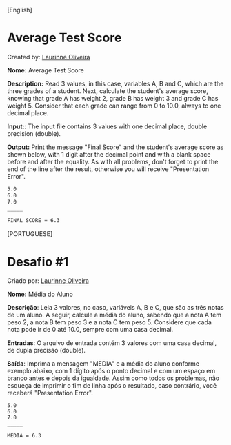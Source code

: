 [English]

# Average Test Score

Created by: [Laurinne Oliveira](https://github.com/ALaurinne)

**Nome:** Average Test Score

**Description:** Read 3 values, in this case, variables A, B and C, which are the three grades of a student. Next, calculate the student's average score, knowing that grade A has weight 2, grade B has weight 3 and grade C has weight 5. Consider that each grade can range from 0 to 10.0, always to one decimal place.

**Input:**: The input file contains 3 values with one decimal place, double precision (double).

**Output:** Print the message "Final Score" and the student's average score as shown below, with 1 digit after the decimal point and with a blank space before and after the equality. As with all problems, don't forget to print the end of the line after the result, otherwise you will receive "Presentation Error".

```md
5.0
6.0
7.0
_____

FINAL SCORE = 6.3
```

[PORTUGUESE]

# Desafio #1

Criado por: [Laurinne Oliveira](https://github.com/ALaurinne)

**Nome:** Média do Aluno

**Descrição**: Leia 3 valores, no caso, variáveis A, B e C, que são as três notas de um aluno. A seguir, calcule a média do aluno, sabendo que a nota A tem peso 2, a nota B tem peso 3 e a nota C tem peso 5. Considere que cada nota pode ir de 0 até 10.0, sempre com uma casa decimal.

**Entradas**: O arquivo de entrada contém 3 valores com uma casa decimal, de dupla precisão (double).

**Saída**: Imprima a mensagem "MEDIA" e a média do aluno conforme exemplo abaixo, com 1 dígito após o ponto decimal e com um espaço em branco antes e depois da igualdade. Assim como todos os problemas, não esqueça de imprimir o fim de linha após o resultado, caso contrário, você receberá "Presentation Error".

```
5.0
6.0
7.0
_____

MEDIA = 6.3
```
